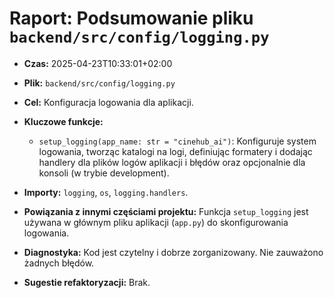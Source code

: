 # Raport: Podsumowanie pliku `backend/src/config/logging.py`

- **Czas:** 2025-04-23T10:33:01+02:00

- **Plik:** `backend/src/config/logging.py`

- **Cel:** Konfiguracja logowania dla aplikacji.

- **Kluczowe funkcje:**

  - `setup_logging(app_name: str = "cinehub_ai")`: Konfiguruje system logowania, tworząc katalogi na logi, definiując formatery i dodając handlery dla plików logów aplikacji i błędów oraz opcjonalnie dla konsoli (w trybie development).

- **Importy:** `logging`, `os`, `logging.handlers`.

- **Powiązania z innymi częściami projektu:**  Funkcja `setup_logging` jest używana w głównym pliku aplikacji (`app.py`) do skonfigurowania logowania.

- **Diagnostyka:** Kod jest czytelny i dobrze zorganizowany.  Nie zauważono żadnych błędów.

- **Sugestie refaktoryzacji:**  Brak.